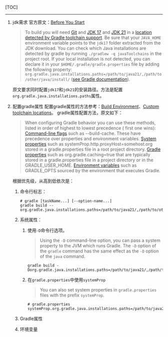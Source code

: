 [TOC]

---

1. jdk需求
   官方原文：[Before You Start](https://github.com/spring-projects/spring-framework/wiki/Build-from-Source#before-you-start)
   > To build you will need [Git](https://docs.github.com/en/get-started/quickstart/set-up-git)
   and [JDK 17](https://adoptium.net/) and [JDK 21](https://jdk.java.net/21/) in
   a [location detected by Gradle toolchain support](https://docs.gradle.org/current/userguide/toolchains.html#sec:auto_detection).
   Be sure that your `JAVA_HOME` environment variable points to the `jdk17` folder extracted from the JDK download.
   You can check which Java installations are detected by gradle by running `./gradlew -q javaToolchains` in the
   project root. If your local installation is not detected, you can declare it in
   your `$HOME/.gradle/gradle.properties` file by adding the following
   property: `org.gradle.java.installations.paths=/path/to/java21/,/path/to/other/java/install/` ([see Gradle documentation](https://docs.gradle.org/current/userguide/toolchains.html#sec:custom_loc)).

   原文要求同时配置`jdk17`和`jdk21`的安装路径。方法是配置`org.gradle.java.installations.paths`属性。

2. 配置gradle属性
   配置gradle属性的方法参考：[Build Environment](https://docs.gradle.org/current/userguide/build_environment.html)、[Custom toolchain locations](https://docs.gradle.org/current/userguide/toolchains.html#sec:custom_loc)。
   gradle属性配置方法，原文如下：
   > When configuring Gradle behavior you can use these methods, listed in order of highest to lowest precedence (
   first one wins):
   [Command-line flags](https://docs.gradle.org/current/userguide/command_line_interface.html#command_line_interface)
   such as --build-cache. These have precedence over properties and environment variables.
   [System properties](https://docs.gradle.org/current/userguide/build_environment.html#sec:gradle_system_properties)
   such as systemProp.http.proxyHost=somehost.org stored in a gradle.properties file in a root
   project directory.
   [Gradle properties](https://docs.gradle.org/current/userguide/build_environment.html#sec:gradle_configuration_properties)
   such as org.gradle.caching=true that are typically stored in a gradle.properties file in a project directory or
   in the GRADLE_USER_HOME.
   [Environment variables](https://docs.gradle.org/current/userguide/build_environment.html#sec:gradle_environment_variables)
   such as GRADLE_OPTS sourced by the environment that executes Gradle.

   根据优先级，从高到低依次是：

   1. 命令行标志：
      ``` shell
      # gradle [taskName...] [--option-name...]
      gradle build --org.gradle.java.installations.paths=/path/to/java21/,/path/to/other/java/install/
      ```
   2. 系统属性：
      1. 使用`-D`命令行选项。
         > Using the `-D` command-line option, you can pass a system property to the JVM which runs Gradle.
         The `-D` option of the `gradle` command has the same effect as the `-D` option of the `java` command.

         ```shell
         gradle build -Dorg.gradle.java.installations.paths=/path/to/java21/,/path/to/other/java/install/
         ```
      2. 在`gradle.properties`中使用`systemProp`
         > You can also set system properties in `gradle.properties` files with the prefix `systemProp`.
         ```properties
         # gradle.properties
         systemProp.org.gradle.java.installations.paths=/path/to/java21/,/path/to/other/java/install/
         ```
   3. Gradle属性

   4. 环境变量